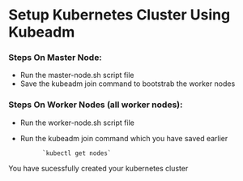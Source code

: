 # Setup Kubernetes Cluster Using Kubeadm

### Steps On Master Node:
- Run the master-node.sh script file
- Save the kubeadm join command to bootstrab the worker nodes

### Steps On Worker Nodes (all worker nodes):
- Run the worker-node.sh script file
- Run the kubeadm join command which you have saved earlier

            `kubectl get nodes`

You have sucessfully created your kubernetes cluster
